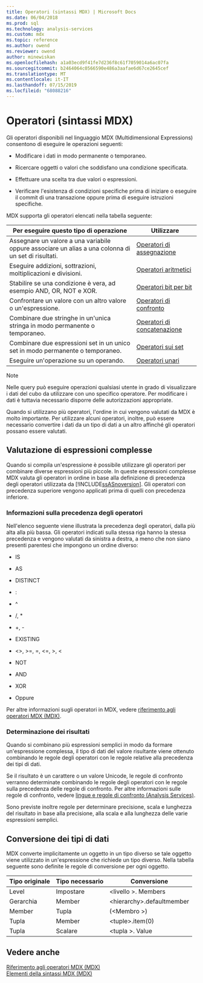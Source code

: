 ```yaml
---
title: Operatori (sintassi MDX) | Microsoft Docs
ms.date: 06/04/2018
ms.prod: sql
ms.technology: analysis-services
ms.custom: mdx
ms.topic: reference
ms.author: owend
ms.reviewer: owend
author: minewiskan
ms.openlocfilehash: a1a03ecd9f41fe7d236f8c61f7059014a6ac07fa
ms.sourcegitcommit: b2464064c0566590e486a3aafae6d67ce2645cef
ms.translationtype: MT
ms.contentlocale: it-IT
ms.lasthandoff: 07/15/2019
ms.locfileid: "68088216"
---
```

# <a name="operators-mdx-syntax"></a>Operatori (sintassi MDX)


  Gli operatori disponibili nel linguaggio MDX (Multidimensional Expressions) consentono di eseguire le operazioni seguenti:  
  
-   Modificare i dati in modo permanente o temporaneo.  
  
-   Ricercare oggetti o valori che soddisfano una condizione specificata.  
  
-   Effettuare una scelta tra due valori o espressioni.  
  
-   Verificare l'esistenza di condizioni specifiche prima di iniziare o eseguire il commit di una transazione oppure prima di eseguire istruzioni specifiche.  
  
 MDX supporta gli operatori elencati nella tabella seguente:  
  
|Per eseguire questo tipo di operazione|Utilizzare|  
|---------------------------------------|---------|  
|Assegnare un valore a una variabile oppure associare un alias a una colonna di un set di risultati.|[Operatori di assegnazione](../mdx/assignment-operators.md)|  
|Eseguire addizioni, sottrazioni, moltiplicazioni e divisioni.|[Operatori aritmetici](../mdx/arithmetic-operators.md)|  
|Stabilire se una condizione è vera, ad esempio AND, OR, NOT e XOR.|[Operatori bit per bit](../mdx/bitwise-operators.md)|  
|Confrontare un valore con un altro valore o un'espressione.|[Operatori di confronto](../mdx/comparison-operators.md)|  
|Combinare due stringhe in un'unica stringa in modo permanente o temporaneo.|[Operatori di concatenazione](../mdx/concatenation-operators.md)|  
|Combinare due espressioni set in un unico set in modo permanente o temporaneo.|[Operatori sui set](../mdx/set-operators.md)|  
|Eseguire un'operazione su un operando.|[Operatori unari](../mdx/unary-operators.md)|  
  
> [!NOTE]  
>  Nelle query può eseguire operazioni qualsiasi utente in grado di visualizzare i dati del cubo da utilizzare con uno specifico operatore. Per modificare i dati è tuttavia necessario disporre delle autorizzazioni appropriate.  
  
 Quando si utilizzano più operatori, l'ordine in cui vengono valutati da MDX è molto importante. Per utilizzare alcuni operatori, inoltre, può essere necessario convertire i dati da un tipo di dati a un altro affinché gli operatori possano essere valutati.  
  
## <a name="evaluating-complex-expressions"></a>Valutazione di espressioni complesse  
 Quando si compila un'espressione è possibile utilizzare gli operatori per combinare diverse espressioni più piccole. In queste espressioni complesse MDX valuta gli operatori in ordine in base alla definizione di precedenza degli operatori utilizzata da [!INCLUDE[ssASnoversion](../includes/ssasnoversion-md.md)]. Gli operatori con precedenza superiore vengono applicati prima di quelli con precedenza inferiore.  
  
### <a name="understanding-operator-precedence"></a>Informazioni sulla precedenza degli operatori  
 Nell'elenco seguente viene illustrata la precedenza degli operatori, dalla più alta alla più bassa. Gli operatori indicati sulla stessa riga hanno la stessa precedenza e vengono valutati da sinistra a destra, a meno che non siano presenti parentesi che impongono un ordine diverso:  
  
-   IS  
  
-   AS  
  
-   DISTINCT  
  
-   :  
  
-   ^  
  
-   /, *  
  
-   +, -  
  
-   EXISTING  
  
-   <>, >=, =, \<=, >, <  
  
-   NOT  
  
-   AND  
  
-   XOR  
  
-   Oppure  
  
 Per altre informazioni sugli operatori in MDX, vedere [riferimento agli operatori MDX &#40;MDX&#41;](../mdx/mdx-operator-reference-mdx.md).  
  
### <a name="determining-results"></a>Determinazione dei risultati  
 Quando si combinano più espressioni semplici in modo da formare un'espressione complessa, il tipo di dati del valore risultante viene ottenuto combinando le regole degli operatori con le regole relative alla precedenza dei tipi di dati.  
  
 Se il risultato è un carattere o un valore Unicode, le regole di confronto verranno determinate combinando le regole degli operatori con le regole sulla precedenza delle regole di confronto. Per altre informazioni sulle regole di confronto, vedere [lingue e regole di confronto &#40;Analysis Services&#41;](../analysis-services/languages-and-collations-analysis-services.md).  
  
 Sono previste inoltre regole per determinare precisione, scala e lunghezza del risultato in base alla precisione, alla scala e alla lunghezza delle varie espressioni semplici.  
  
## <a name="converting-data-types"></a>Conversione dei tipi di dati  
 MDX converte implicitamente un oggetto in un tipo diverso se tale oggetto viene utilizzato in un'espressione che richiede un tipo diverso. Nella tabella seguente sono definite le regole di conversione per ogni oggetto.  
  
|Tipo originale|Tipo necessario|Conversione|  
|-------------------|-----------------|----------------|  
|Level|Impostare|\<livello >. Members|  
|Gerarchia|Member|\<hierarchy>.defaultmember|  
|Member|Tupla|(\<Membro >)|  
|Tupla|Member|\<tuple>.item(0)|  
|Tupla|Scalare|\<tupla >. Value|  
  
## <a name="see-also"></a>Vedere anche  
 [Riferimento agli operatori MDX &#40;MDX&#41;](../mdx/mdx-operator-reference-mdx.md)   
 [Elementi della sintassi MDX &#40;MDX&#41;](../mdx/mdx-syntax-elements-mdx.md)  
  
  
